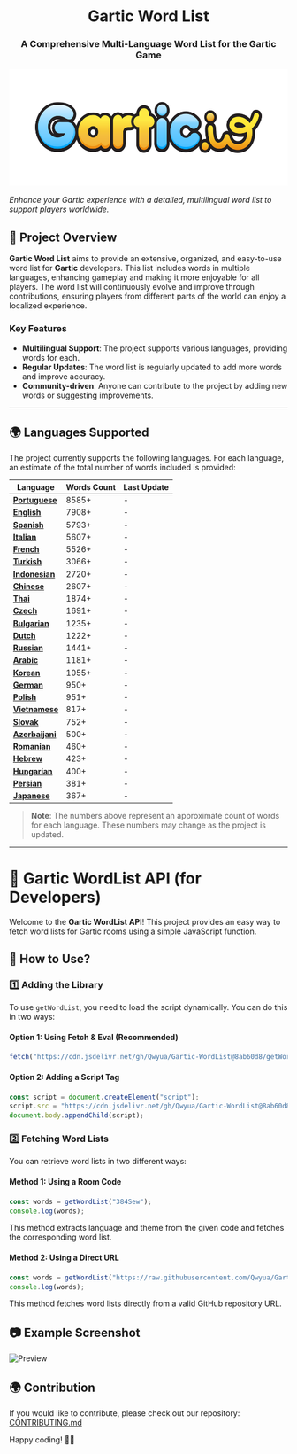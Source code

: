 <h1 align="center">Gartic Word List</h1>
<h3 align="center">A Comprehensive Multi-Language Word List for the Gartic Game</h3>
<p align="center">
  <img height="210" src="./images/logo.png" alt="Project Logo">
</p>

_Enhance your Gartic experience with a detailed, multilingual word list to support players worldwide._

## 📌 **Project Overview**  

**Gartic Word List** aims to provide an extensive, organized, and easy-to-use word list for **Gartic** developers. This list includes words in multiple languages, enhancing gameplay and making it more enjoyable for all players. The word list will continuously evolve and improve through contributions, ensuring players from different parts of the world can enjoy a localized experience.

### Key Features
- **Multilingual Support**: The project supports various languages, providing words for each.
- **Regular Updates**: The word list is regularly updated to add more words and improve accuracy.
- **Community-driven**: Anyone can contribute to the project by adding new words or suggesting improvements.

---

## 🌍 **Languages Supported**

The project currently supports the following languages. For each language, an estimate of the total number of words included is provided:


| Language      | Words Count | Last Update    |
|---------------|-------------|----------------|
| **[Portuguese](https://github.com/Qwyua/Gartic-WordList/tree/main/languages/Portuguese)**| 8585+          | -              |
| **[English](https://github.com/Qwyua/Gartic-WordList/tree/main/languages/English)**    | 7908+         | -              |
| **[Spanish](https://github.com/Qwyua/Gartic-WordList/tree/main/languages/Spanish)**   | 5793+          | -              |
| **[Italian](https://github.com/Qwyua/Gartic-WordList/tree/main/languages/Italian)**   | 5607+          | -              |
| **[French](https://github.com/Qwyua/Gartic-WordList/tree/main/languages/French)**    | 5526+          | -              |
| **[Turkish](https://github.com/Qwyua/Gartic-WordList/tree/main/languages/Turkish)**   | 3066+          | -              |
| **[Indonesian](https://github.com/Qwyua/Gartic-WordList/tree/main/languages/Indonesian)**| 2720+          | -              |
| **[Chinese](https://github.com/Qwyua/Gartic-WordList/tree/main/languages/Chinese)**   | 2607+          | -              |
| **[Thai](https://github.com/Qwyua/Gartic-WordList/tree/main/languages/Thai)**      | 1874+          | -              |
| **[Czech](https://github.com/Qwyua/Gartic-WordList/tree/main/languages/Czech)**     | 1691+          | -              |
| **[Bulgarian](https://github.com/Qwyua/Gartic-WordList/tree/main/languages/Bulgarian)** | 1235+          | -              |
| **[Dutch](https://github.com/Qwyua/Gartic-WordList/tree/main/languages/Dutch)**     | 1222+          | -              |
| **[Russian](https://github.com/Qwyua/Gartic-WordList/tree/main/languages/Russian)**   | 1441+          | -              |
| **[Arabic](https://github.com/Qwyua/Gartic-WordList/tree/main/languages/Arabic)**    | 1181+          | -              |
| **[Korean](https://github.com/Qwyua/Gartic-WordList/tree/main/languages/Korean)**    | 1055+          | -              |
| **[German](https://github.com/Qwyua/Gartic-WordList/tree/main/languages/German)**    | 950+          | -              |
| **[Polish](https://github.com/Qwyua/Gartic-WordList/tree/main/languages/Polish)**    | 951+          | -              |
| **[Vietnamese](https://github.com/Qwyua/Gartic-WordList/tree/main/languages/Vietnamese)**| 817+          | -              |
| **[Slovak](https://github.com/Qwyua/Gartic-WordList/tree/main/languages/Slovak)**    | 752+          | -              |
| **[Azerbaijani](https://github.com/Qwyua/Gartic-WordList/tree/main/languages/Azerbaijani)**| 500+         | -              |
| **[Romanian](https://github.com/Qwyua/Gartic-WordList/tree/main/languages/Romanian)**  | 460+          | -              |
| **[Hebrew](https://github.com/Qwyua/Gartic-WordList/tree/main/languages/Hebrew)**    | 423+          | -              |
| **[Hungarian](https://github.com/Qwyua/Gartic-WordList/tree/main/languages/Hungarian)** | 400+          | -              |
| **[Persian](https://github.com/Qwyua/Gartic-WordList/tree/main/languages/Persian)**   | 381+          | -              |
| **[Japanese](https://github.com/Qwyua/Gartic-WordList/tree/main/languages/Japanese)**  | 367+          | -              |

> **Note**: The numbers above represent an approximate count of words for each language. These numbers may change as the project is updated.

---

# 📌 Gartic WordList API (for Developers)

Welcome to the **Gartic WordList API**! This project provides an easy way to fetch word lists for Gartic rooms using a simple JavaScript function.

## 🚀 How to Use?

### 1️⃣ Adding the Library
To use `getWordList`, you need to load the script dynamically. You can do this in two ways:

#### Option 1: Using Fetch & Eval (Recommended)
```js
fetch("https://cdn.jsdelivr.net/gh/Qwyua/Gartic-WordList@8ab60d8/getWordList.js").then((t=>t.text())).then((js=>eval(js)));
```

#### Option 2: Adding a Script Tag
```js
const script = document.createElement("script");
script.src = "https://cdn.jsdelivr.net/gh/Qwyua/Gartic-WordList@8ab60d8/getWordList.js";
document.body.appendChild(script);
```

### 2️⃣ Fetching Word Lists
You can retrieve word lists in two different ways:

#### Method 1: Using a Room Code
```js
const words = getWordList("384Sew");
console.log(words);
```
This method extracts language and theme from the given code and fetches the corresponding word list.

#### Method 2: Using a Direct URL
```js
const words = getWordList("https://raw.githubusercontent.com/Qwyua/Gartic-WordList/main/languages/Turkish/foods.json");
console.log(words);
```
This method fetches word lists directly from a valid GitHub repository URL.


## 📷 Example Screenshot
![Preview](https://github.com/Qwyua/Gartic-WordList/images)

## 🌍 Contribution
If you would like to contribute, please check out our repository: [CONTRIBUTING.md](https://github.com/Qwyua/Gartic-WordList/blob/main/.github/CONTRIBUTING.md)

Happy coding! 🎨🚀


